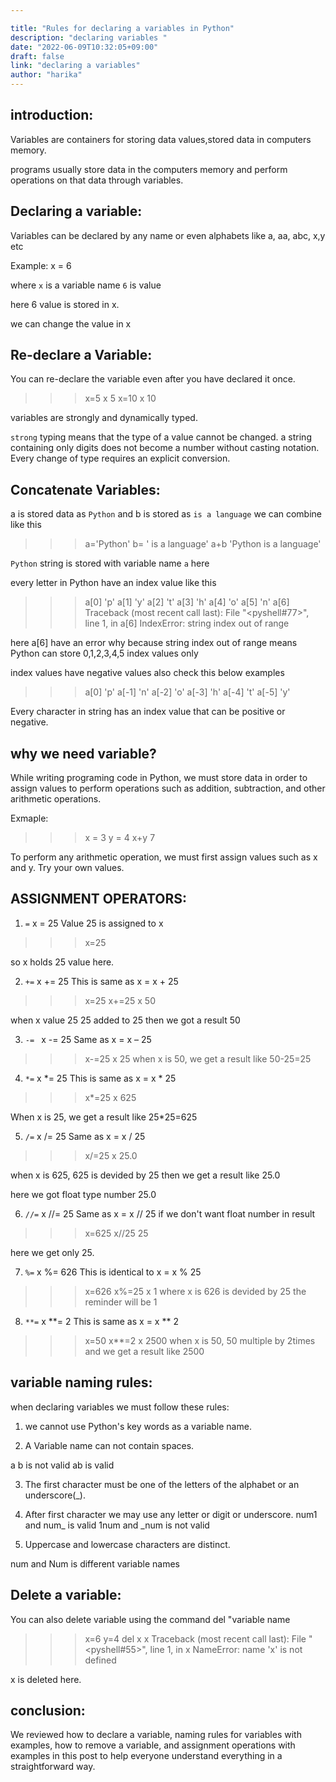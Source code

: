 ```yaml
---

title: "Rules for declaring a variables in Python"
description: "declaring variables "
date: "2022-06-09T10:32:05+09:00"
draft: false
link: "declaring a variables"
author: "harika"
---
```


## introduction:

Variables are containers for storing data values,stored data in computers memory.

programs usually store data in the computers memory and perform operations on that data through variables.


## Declaring  a variable:
Variables can be declared by any name or even alphabets like a, aa, abc, x,y etc

Example:
x = 6

where
`x` is a variable name
`6` is value 

here 6 value is stored in x.

we can change the value in x

## Re-declare a Variable:

You can re-declare the variable even after you have declared it once.

>>> x=5
>>> x
5
>>> x=10
>>> x
10

variables are strongly and dynamically typed.

`strong` typing means that the type of a value cannot be changed.
a string containing only digits does not become a number without casting notation.
Every change of type requires an explicit conversion.


## Concatenate Variables:
a is stored data as `Python` and b is stored as `is a language` we can combine like this

>>> a='Python'
>>> b= ' is a language'
>>> a+b
'Python is a language'


`Python` string is stored with variable name `a` here

every letter in Python have an index value like this 

>>> a[0]
'p'
>>> a[1]
'y'
>>> a[2]
't'
>>> a[3]
'h'
>>> a[4]
'o'
>>> a[5]
'n'
>>> a[6]
Traceback (most recent call last):
  File "<pyshell#77>", line 1, in <module>
    a[6]
IndexError: string index out of range

here a[6] have an error why because string index out of range means Python can store 0,1,2,3,4,5 index values only

index values have negative values also check this below examples

>>> a[0]
'p'
>>> a[-1]
'n'
>>> a[-2]
'o'
>>> a[-3]
'h'
>>> a[-4]
't'
>>> a[-5]
'y'

Every character in string has an index value that can be positive or negative. 


## why we need variable?

While writing programing code in Python, we must store data in order to assign values to perform operations such as addition, subtraction, and other arithmetic operations.

Exmaple:

>>> x = 3
>>> y = 4
>>> x+y
7

To perform any arithmetic operation, we must first assign values such as x and y. Try your own values. 

## ASSIGNMENT OPERATORS:
1. `=`   x = 25 Value 25 is assigned to x

>>> x=25
>>>  

so x holds 25 value here.

2. `+=`  x += 25 This is same as x = x + 25
>>> x=25
>>> x+=25
>>> x
50

when x value 25 25 added to 25  then we got a result 50

3. `-= `  x -= 25 Same as x = x – 25
>>> x-=25
>>> x
25
when x is 50,  we get a result like 50-25=25

4. `*=`  x *= 25 This is same as x = x * 25
>>> x*=25
>>> x
625

When x is 25, we get a result like 25*25=625 

5. `/=`  x /= 25 Same as x = x / 25

>>> x/=25
>>> x
25.0

when x is 625, 625 is devided by 25 then we get a result like 25.0

here we got float type number 25.0 

6. `//=` x //= 25 Same as x = x // 25
if we don't  want float number in result
>>> x=625
>>> x//25
25

here we get only 25.

7. `%=`  x %= 626 This is identical to x = x % 25
>>> x=626
>>> x%=25
>>> x
1
where x is 626 is devided by 25 the reminder will be 1

8. `**=` x **= 2 This is same as x = x ** 2
>>> x=50
>>> x**=2
>>> x
2500
when x is 50, 50 multiple by 2times and we get a result like 2500
 
## variable naming rules:

when declaring variables we must follow these rules:

1. we cannot use Python's key words as a variable name.

2. A Variable name can not contain spaces.

a b is not valid
ab is valid

3. The first character must be one of the letters of the alphabet or an underscore(_).


4. After first character we may use any letter or digit or underscore.
num1 and num_ is valid
1num and _num is not valid

5. Uppercase and lowercase characters are distinct.

num and Num is different variable names

## Delete a variable:

You can also delete variable using the command del "variable name
>>> x=6
>>> y=4
>>> del x
>>> x
Traceback (most recent call last):
  File "<pyshell#55>", line 1, in <module>
    x
NameError: name 'x' is not defined

x is deleted here.


## conclusion:

We reviewed how to declare a variable, naming rules for variables with examples, how to remove a variable, and assignment operations with examples in this post to help everyone understand everything in a straightforward way. 










